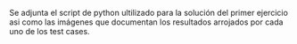Se adjunta el script de python ultilizado para la solución del primer ejercicio asi como las imágenes que documentan los resultados arrojados por cada uno de los test cases.
